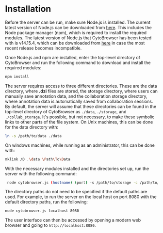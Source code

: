 # Installation
Before the server can be run, make sure Node.js is installed. The current latest version of Node.js can be downloaded from [here](https://nodejs.org/en/download/). This includes the Node package manager (npm), which is required to install the required modules. The latest version of Node.js that CytoBrowser has been tested with is v14.15.4, which can be downloaded from [here](https://nodejs.org/download/release/v14.15.4/) in case the most recent release becomes incompatible.

Once Node.js and npm are installed, enter the top-level directory of CytoBrowser and run the following command to download and install the required modules:

```bash
npm install
```

The server requires access to three different directories. These are the data directory, where **.dzi** files are stored, the storage directory, where users can manually save annotation data, and the collaboration storage directory, where annotation data is automatically saved from collaboration sessions. By default, the server will assume that these directories can be found in the top-level directory of CytoBrowser as `./data`, `./storage`, and `./collab_storage`. It's possible, but not necessary, to make these symbolic links to other parts of the file system. On Unix machines, this can be done for the data directory with:

```bash
ln -s /path/to/data ./data
```

On windows machines, while running as an administrator, this can be done with:

```bash
mklink /D .\data \Path\To\Data
```

With the necessary modules installed and the directories set up, run the server with the following command:

```bash
 node cytobrowser.js (hostname) (port) -s /path/to/storage -c /path/to/collab/storage -d /path/to/data
 ```

The directory paths do not need to be specified if the default paths are used. For example, to run the server on the local host on port 8080 with the default directory paths, run the following:

```bash
node cytobrowser.js localhost 8080
```

The user interface can then be accessed by opening a modern web browser and going to `http://localhost:8080`.
